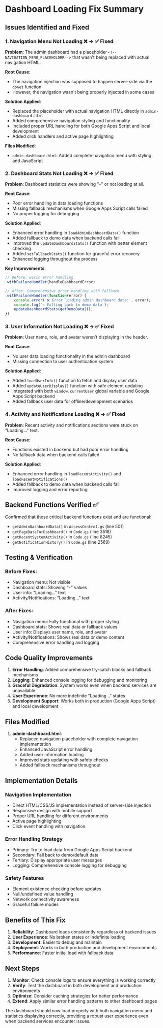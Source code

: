 # Dashboard Loading Fix Summary

## Issues Identified and Fixed

### 1. Navigation Menu Not Loading ❌ → ✅ Fixed

**Problem**: The admin dashboard had a placeholder `<!--NAVIGATION_MENU_PLACEHOLDER-->` that wasn't being replaced with actual navigation HTML.

**Root Cause**: 
- The navigation injection was supposed to happen server-side via the `doGet` function
- However, the navigation wasn't being properly injected in some cases

**Solution Applied**:
- Replaced the placeholder with actual navigation HTML directly in `admin-dashboard.html`
- Added comprehensive navigation styling and functionality
- Included proper URL handling for both Google Apps Script and local development
- Added click handlers and active page highlighting

**Files Modified**:
- `admin-dashboard.html`: Added complete navigation menu with styling and JavaScript

### 2. Dashboard Stats Not Loading ❌ → ✅ Fixed

**Problem**: Dashboard statistics were showing "-" or not loading at all.

**Root Cause**:
- Poor error handling in data loading functions
- Missing fallback mechanisms when Google Apps Script calls failed
- No proper logging for debugging

**Solution Applied**:
- Enhanced error handling in `loadAdminDashboardData()` function
- Added fallback to demo data when backend calls fail
- Improved the `updateDashboardStats()` function with better element checking
- Added `setFallbackStats()` function for graceful error recovery
- Enhanced logging throughout the process

**Key Improvements**:
```javascript
// Before: Basic error handling
.withFailureHandler(handleDashboardError)

// After: Comprehensive error handling with fallback
.withFailureHandler(function(error) {
    console.error('❌ Error loading admin dashboard data:', error);
    console.log('⚠️ Falling back to demo data');
    updateDashboardStats(getDemoData());
})
```

### 3. User Information Not Loading ❌ → ✅ Fixed

**Problem**: User name, role, and avatar weren't displaying in the header.

**Root Cause**:
- No user data loading functionality in the admin dashboard
- Missing connection to user authentication system

**Solution Applied**:
- Added `loadUserInfo()` function to fetch and display user data
- Added `updateUserDisplay()` function with safe element updating
- Integrated with both `window.currentUser` global variable and Google Apps Script backend
- Added fallback user data for offline/development scenarios

### 4. Activity and Notifications Loading ❌ → ✅ Fixed

**Problem**: Recent activity and notifications sections were stuck on "Loading..." text.

**Root Cause**:
- Functions existed in backend but had poor error handling
- No fallback data when backend calls failed

**Solution Applied**:
- Enhanced error handling in `loadRecentActivity()` and `loadRecentNotifications()`
- Added fallback to demo data when backend calls fail
- Improved logging and error reporting

## Backend Functions Verified ✅

Confirmed that these critical backend functions exist and are functional:
- `getAdminDashboardData()` in `AccessControl.gs` (line 501)
- `getPageDataForDashboard()` in `Code.gs` (line 3518) 
- `getRecentSystemActivity()` in `Code.gs` (line 8245)
- `getNotificationHistory()` in `Code.gs` (line 2569)

## Testing & Verification

### Before Fixes:
- Navigation menu: Not visible
- Dashboard stats: Showing "-" values
- User info: "Loading..." text
- Activity/Notifications: "Loading..." text

### After Fixes:
- Navigation menu: Fully functional with proper styling
- Dashboard stats: Shows real data or fallback values
- User info: Displays user name, role, and avatar
- Activity/Notifications: Shows real data or demo content
- Comprehensive error handling and logging

## Code Quality Improvements

1. **Error Handling**: Added comprehensive try-catch blocks and fallback mechanisms
2. **Logging**: Enhanced console logging for debugging and monitoring
3. **Graceful Degradation**: System works even when backend services are unavailable
4. **User Experience**: No more indefinite "Loading..." states
5. **Development Support**: Works both in production (Google Apps Script) and local development

## Files Modified

1. **admin-dashboard.html**:
   - Replaced navigation placeholder with complete navigation implementation
   - Enhanced JavaScript error handling
   - Added user information loading
   - Improved stats updating with safety checks
   - Added fallback mechanisms throughout

## Implementation Details

### Navigation Implementation
- Direct HTML/CSS/JS implementation instead of server-side injection
- Responsive design with mobile support
- Proper URL handling for different environments
- Active page highlighting
- Click event handling with navigation

### Error Handling Strategy
- Primary: Try to load data from Google Apps Script backend
- Secondary: Fall back to demo/default data
- Tertiary: Display appropriate user messages
- Logging: Comprehensive console logging for debugging

### Safety Features
- Element existence checking before updates
- Null/undefined value handling
- Network connectivity awareness
- Graceful failure modes

## Benefits of This Fix

1. **Reliability**: Dashboard loads consistently regardless of backend issues
2. **User Experience**: No broken states or indefinite loading
3. **Development**: Easier to debug and maintain
4. **Deployment**: Works in both production and development environments
5. **Performance**: Faster initial load with fallback data

## Next Steps

1. **Monitor**: Check console logs to ensure everything is working correctly
2. **Verify**: Test the dashboard in both development and production environments
3. **Optimize**: Consider caching strategies for better performance
4. **Extend**: Apply similar error handling patterns to other dashboard pages

The dashboard should now load properly with both navigation menu and statistics displaying correctly, providing a robust user experience even when backend services encounter issues.